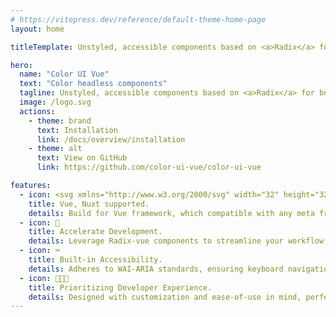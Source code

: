 ```yaml
---
# https://vitepress.dev/reference/default-theme-home-page
layout: home

titleTemplate: Unstyled, accessible components based on <a>Radix</a> for building a color UI in Vue.

hero:
  name: "Color UI Vue"
  text: "Color headless components"
  tagline: Unstyled, accessible components based on <a>Radix</a> for building a color UI in Vue.
  image: /logo.svg
  actions:
    - theme: brand
      text: Installation
      link: /docs/overview/installation
    - theme: alt
      text: View on GitHub
      link: https://github.com/color-ui-vue/color-ui-vue

features:
  - icon: <svg xmlns="http://www.w3.org/2000/svg" width="32" height="32"><path fill="#41b883" d="M24.4 3.925H30l-14 24.15L2 3.925h10.71l3.29 5.6 3.22-5.6Z"/><path fill="#41b883" d="m2 3.925 14 24.15 14-24.15h-5.6L16 18.415 7.53 3.925Z"/><path fill="#35495e" d="M7.53 3.925 16 18.485l8.4-14.56h-5.18L16 9.525l-3.29-5.6Z"/></svg>
    title: Vue, Nuxt supported.
    details: Build for Vue framework, which compatible with any meta framework build on top of Vue.
  - icon: 🚀
    title: Accelerate Development.
    details: Leverage Radix-vue components to streamline your workflow, saving both time and resources for a quicker product launch.
  - icon: ⌨️
    title: Built-in Accessibility.
    details: Adheres to WAI-ARIA standards, ensuring keyboard navigation and focus management are supported out of the box.
  - icon: 🧑🏻‍💻
    title: Prioritizing Developer Experience.
    details: Designed with customization and ease-of-use in mind, perfect for crafting design systems and sophisticated web applications.
---
```

